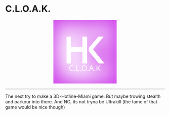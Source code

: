 # C.L.O.A.K.

<p align="center">
	<img src="logo.svg" alt="APIhopper Logo">
</p>

---

The next try to make a 3D-Hotline-Miami game. But maybe trowing stealth and parkour into there. And NO, its not tryna be Ultrakill (the fame of that game would be nice though)
